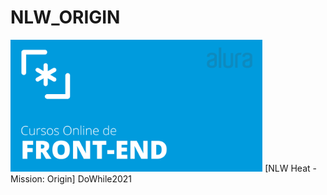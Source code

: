 # NLW_ORIGIN

<img width="80%" src="https://raw.githubusercontent.com/paulo-mesquita/Alura/main/Front-end/categoria-front-end.jpg">
[NLW Heat - Mission: Origin] DoWhile2021
